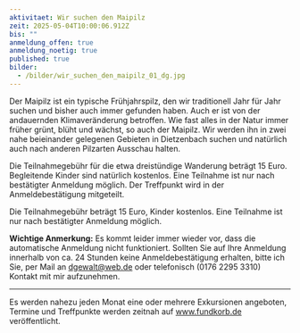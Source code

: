 ```yaml
---
aktivitaet: Wir suchen den Maipilz
zeit: 2025-05-04T10:00:06.912Z
bis: ""
anmeldung_offen: true
anmeldung_noetig: true
published: true
bilder:
  - /bilder/wir_suchen_den_maipilz_01_dg.jpg
---
```

Der Maipilz ist ein typische Frühjahrspilz, den wir traditionell Jahr für Jahr suchen und bisher auch immer gefunden haben. Auch er ist von der andauernden Klimaveränderung betroffen. Wie fast alles in der Natur immer früher grünt, blüht und wächst, so auch der Maipilz. Wir werden ihn in zwei nahe beieinander gelegenen Gebieten in Dietzenbach suchen und natürlich auch nach anderen Pilzarten Ausschau halten.

Die Teilnahmegebühr für die etwa dreistündige Wanderung beträgt 15 Euro. Begleitende Kinder sind natürlich kostenlos. Eine Teilnahme ist nur nach bestätigter Anmeldung möglich. Der Treffpunkt wird in der Anmeldebestätigung mitgeteilt.

Die Teilnahmegebühr beträgt 15 Euro, Kinder kostenlos. Eine Teilnahme ist nur nach bestätigter Anmeldung möglich.

**Wichtige Anmerkung:** Es kommt leider immer wieder vor, dass die automatische Anmeldung nicht funktioniert. Sollten Sie auf Ihre Anmeldung innerhalb von ca. 24 Stunden keine Anmeldebestätigung erhalten, bitte ich Sie, per Mail an dgewalt@web.de oder telefonisch (0176 2295 3310) Kontakt mit mir aufzunehmen.

- - -

Es werden nahezu jeden Monat eine oder mehrere Exkursionen angeboten, Termine und Treffpunkte werden zeitnah auf www.fundkorb.de veröffentlicht.